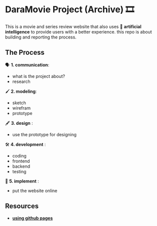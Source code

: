 # DaraMovie Project (Archive) 🎞️
This is a movie and series review website that also uses 🤖 __artificial intelligence__ to provide users with a better experience.
this repo is about building and reporting the process.

## The Process
🗣️ __1. communication__: 
   - what is the project about?
   - research

🖌️ __2. modeling__:
   - sketch
   - wirefram
   - prototype

🖋️ __3. design__ : 
   - use the prototype for designing  

🛠️ __4. development__ : 
   - coding
   - frontend
   - backend
   - testing

💾 __5. implement__ : 
   - put the website online

## Resources

- [__using github pages__](https://youtu.be/p1QU3kLFPdg?si=DvzfZDYHBBaC8Ra9)
